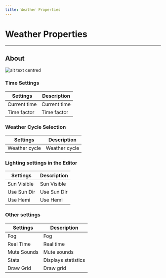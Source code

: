 ```yaml
---
title: Weather Properties
---
```


# Weather Properties

___

## About

![alt text centred](./assets/images/weather-properties.png)

### Time Settings

| Settings | Description |
|---|---|
| Current time | Current time |
| Time factor | Time factor |

### Weather Cycle Selection

| Settings | Description |
|---|---|
| Weather cycle | Weather cycle |

### Lighting settings in the Editor

| Settings | Description |
|---|---|
| Sun Visible | Sun Visible |
| Use Sun Dir | Use Sun Dir |
| Use Hemi | Use Hemi |

### Other settings

| Settings | Description |
|---|---|
| Fog | Fog |
| Real Time | Real time |
| Mute Sounds | Mute sounds |
| Stats | Displays statistics |
| Draw Grid | Draw grid |
